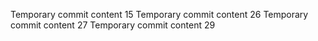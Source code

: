 Temporary commit content 15
Temporary commit content 26
Temporary commit content 27
Temporary commit content 29
